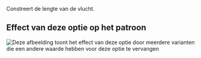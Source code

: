 Constreert de lengte van de vlucht.

## Effect van deze optie op het patroon

![Deze afbeelding toont het effect van deze optie door meerdere varianten die een andere waarde hebben voor deze optie te vervangen](charlie_flylength_sample.svg "Effect van deze optie op het patroon")
